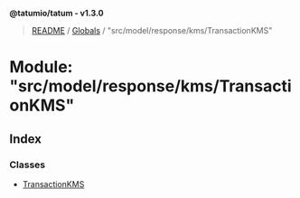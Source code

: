 **@tatumio/tatum - v1.3.0**

> [README](../README.md) / [Globals](../globals.md) / "src/model/response/kms/TransactionKMS"

# Module: "src/model/response/kms/TransactionKMS"

## Index

### Classes

* [TransactionKMS](../classes/_src_model_response_kms_transactionkms_.transactionkms.md)
